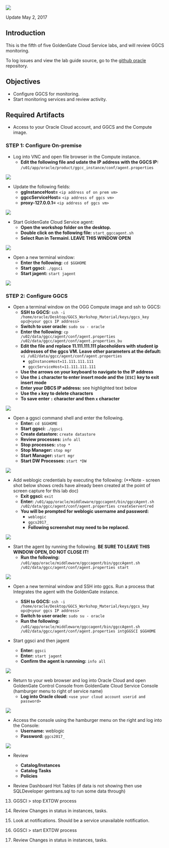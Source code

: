 ![](images/500/lab500.png)

Update May 2, 2017

## Introduction

This is the fifth of five GoldenGate Cloud Service labs, and will review GGCS monitoring.

To log issues and view the lab guide source, go to the [github oracle](https://github.com/pcdavies/GoldenGateCloudService/tree/master/workshops/goldengate/issues) repository.

## Objectives

- Configure GGCS for monitoring.
- Start monitoring services and review activity.

## Required Artifacts

- Access to your Oracle Cloud account, and GGCS and the Compute image.

### **STEP 1**: Configure On-premise

- Log into VNC and open file browser in the Compute instance.
	- **Edit the following file and udate the IP address with the GGCS IP:** `/u01/app/oracle/product/ggcc_instance/conf/agent.properties`

![](images/500/i1.png)

- Update the following fields:
    - **ggInstanceHost=** `<ip address of on prem vm>`
    - **ggccServiceHost=** `<ip address of ggcs vm>`
    - **proxy-127.0.0.1=** `<ip address of ggcs vm>`

![](images/500/i2.png)

- Start GoldenGate Cloud Service agent:
    - **Open the workshop folder on the desktop.**
    - **Double click on the following file:** `start_ggccagent.sh` 
    - **Select Run in Termainl.  LEAVE THIS WINDOW OPEN**

![](images/500/i3.png)

-  Open a new terminal window:
    - **Enter the following:** `cd $GGHOME`
    - **Start ggsci:** `./ggsci`
    - **Start jagent:** `start jagent`

![](images/500/i4.png)

### **STEP 2**: Configure GGCS

- Open a terminal window on the OGG Compute image and ssh to GGCS:
	- **SSH to GGCS:** `ssh -i /home/oracle/Desktop/GGCS_Workshop_Material/keys/ggcs_key opc@<your ggcs IP address>`
	- **Switch to user oracle:** `sudo su - oracle`
    - **Enter the following:** `cp /u02/data/ggcc/agent/conf/agent.properties /u02/data/ggcc/agent/conf/agent.properties_bu`
    - **Edit the file and replace 11.111.111.111 placeholders with student ip addresses of the ggcs VM. Leave other parameters at the default:** `vi /u02/data/ggcc/agent/conf/agent.properties`
        - `ggInstanceHost=11.111.111.111`
        - `ggccServiceHost=11.111.111.111`
	- **Use the arrows on your keyboard to navigate to the IP address**
	- **Use the `i` character to enter insert mode and the `[ESC]` key to exit insert mode**
	- **Enter your DBCS IP address:** see highlighted text below
	- **Use the `x` key to delete characters**
	- **To save enter `:` character and then `x` character**

![](images/500/i5.png)

- Open a ggsci command shell and enter the following.
    - **Enter:** `cd $GGHOME`
    - **Start ggsci:** `./ggsci`
    - **Create datastore:** `create datastore`
    - **Review processes:** `info all`
    - **Stop processes:** `stop *`
    - **Stop Manager:** `stop mgr`
    - **Start Manager:** `start mgr`
    - **Start DW Processes:** `start *DW`

![](images/500/i6.png)

- Add weblogic credentials by executing the following: (**Note - screen shot below shows creds have already been created at the point of screen capture for this lab doc)
    - **Exit ggsci:** `exit`
    - **Enter:** `/u01/app/oracle/middleware/ggccagent/bin/ggccAgent.sh /u02/data/ggcc/agent/conf/agent.properties createServerCred`
    - **You will be prompted for weblogic username and password:**
        - `weblogic`
        - `ggcs2017_`
        - **Following screenshot may need to be replaced.**

![](images/500/i7.png)

- Start the agent by running the following.  **BE SURE TO LEAVE THIS WINDOW OPEN, DO NOT CLOSE IT!**
    - **Run the following:** `/u01/app/oracle/middleware/ggccagent/bin/ggccAgent.sh /u02/data/ggcc/agent/conf/agent.properties start`

![](images/500/i8.png)

- Open a new terminal window and SSH into ggcs.  Run a process that Integrates the agent with the GoldenGate instance. 
	- **SSH to GGCS:** `ssh -i /home/oracle/Desktop/GGCS_Workshop_Material/keys/ggcs_key opc@<your ggcs IP address>`
	- **Switch to user oracle:** `sudo su - oracle` 
    - **Run the following:**  `/u01/app/oracle/middleware/ggccagent/bin/ggccAgent.sh /u02/data/ggcc/agent/conf/agent.properties intgGGSCI $GGHOME`

- Start ggsci and then  jagent
    - **Enter:** `ggsci`
    - **Enter:**  `start jagent`
    - **Confirm the agent is runnning:** `info all`

![](images/500/i9.png)

- Return to your web browser and log into Oracle Cloud and open GoldenGate Control Console from GoldenGate Cloud Service Console (hamburger menu to right of service name)
    - **Log into Oracle cloud:** `<use your cloud account userid and password>`

![](images/500/i10.png)

- Access the console using the hamburger menu on the right and log into the Console:
    - **Username:**  weblogic
    - **Password:**  `ggcs2017_`

![](images/500/i11.png)

- Review
    - **Catalog/Instances**
    - **Catalog Tasks**
    - **Policies**

- Review Dashboard Hot Tables (if data is not showing then use SQLDeveloper gentrans.sql to run some data through)

13.   GGSCI > stop EXTDW process

14.   Review Changes in status in instances, tasks.

15.   Look at notifications. Should be a service unavailable notification.

16.   GGSCI > start EXTDW process

17.   Review Changes in status in instances, tasks. 
